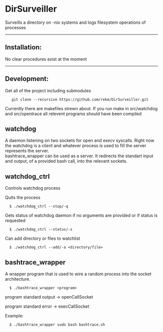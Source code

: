 # DirSurveiller
Surveills a directory on -nix systems and logs filesystem operations of processes 


-------------
Installation: 
-------------

No clear procedures exist at the moment 
 
------------
Development:
------------

Get all of the project including submodules

       git clone --recursive https://github.com/rekm/DirSurveiller.git

Currently there are makefiles strewn about.
If you run make in
  src/watchdog
and 
  src/opentrace 
all relevent programs should have been compiled

watchdog
--------

A daemon listening on two sockets for open and execv syscalls. 
Right now the watchdog is a client and whatever process is used to fill the server 
represents the server.  
bashtrace_wrapper can be used as a server. It redirects the standart input and output,
of a provided bash call, into the relevant sockets.





watchdog_ctrl
-------------

Controls watchdog process 

Quits the process 

      $ ./watchdog_ctrl --stop/-q 

Gets status of watchdog daemon if no arguments are provided or if status is requested 

      $ ./watchdog_ctrl --status/-s

Can add directory or files to watchlist

      $ ./watchdog_ctrl --add/-a <directory/file>

bashtrace_wrapper
-----------------

A wrapper program that is used to wire a random process into the socket architecture.

      $ ./bashtrace_wrapper <program>

program standard output -> openCallSocket 

program standard error  -> execCallSocket
 
Example:

      $ ./bashtrace_wrapper sudo bash bashtrace.sh
      





